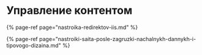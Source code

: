 # Управление контентом

{% page-ref page="nastroika-redirektov-iis.md" %}

{% page-ref page="nastroiki-saita-posle-zagruzki-nachalnykh-dannykh-i-tipovogo-dizaina.md" %}

